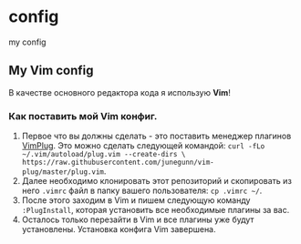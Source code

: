 # config
my config

## My Vim config
В качестве основного редактора кода я использую **Vim**!

### Как поставить мой Vim конфиг.
1. Первое что вы должны сделать - это поставить менеджер плагинов [VimPlug](https://github.com/junegunn/vim-plug). Это можно сделать следующей командой: `curl -fLo ~/.vim/autoload/plug.vim --create-dirs \
    https://raw.githubusercontent.com/junegunn/vim-plug/master/plug.vim`.
2. Далее необходимо клонировать этот репозиторий и скопировать из него `.vimrc` файл в папку вашего пользователя: `cp
   .vimrc ~/`.
3. После этого заходим в Vim и пишем следующую команду `:PlugInstall`, которая установить все необходимые плагины за
   вас.
4. Осталось только перезайти в Vim и все плагины уже будут установлены. Установка конфига Vim завершена. 

